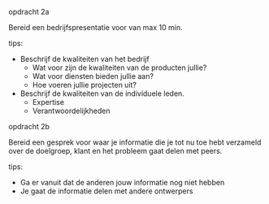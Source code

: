 opdracht 2a

Bereid een bedrijfspresentatie voor van max 10 min.

tips:
- Beschrijf de kwaliteiten van het bedrijf
	- Wat voor zijn de kwaliteiten van de producten jullie?
	- Wat voor diensten bieden jullie aan?
	- Hoe voeren jullie projecten uit?
- Beschrijf de kwaliteiten van de individuele leden.
	- Expertise
	- Verantwoordelijkheden

opdracht 2b

Bereid een gesprek voor waar je informatie die je tot nu toe hebt verzameld over de doelgroep, klant en het probleem gaat delen met peers.

tips:
- Ga er vanuit dat de anderen jouw informatie nog niet hebben
- Je gaat de informatie delen met andere ontwerpers